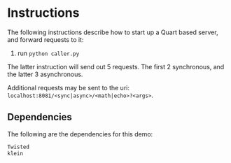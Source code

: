 # Instructions

The following instructions describe how to start up a Quart based server, and forward requests to it:

1. run `python caller.py`

The latter instruction will send out  5 requests. The first 2 synchronous, and the latter 3 asynchronous.

Additional requests may be sent to the uri: `localhost:8081/<sync|async>/<math|echo>?<args>`.


## Dependencies

The following are the dependencies for this demo:

```bash
Twisted
klein
```